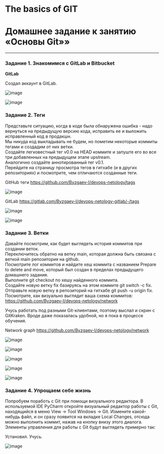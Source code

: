 # The basics of GIT

# **Домашнее задание к занятию «Основы Git»»**

---

### Задание 1. Знакомимся с GitLab и Bitbucket

**GitLab**  

Создал аккаунт в GitLab.

![image](https://github.com/Byzgaev-I/The-basics-of-GIT/blob/main/1.png)

![image](https://github.com/Byzgaev-I/The-basics-of-GIT/blob/main/2.png)

### Задание 2. Теги

Представьте ситуацию, когда в коде была обнаружена ошибка - надо вернуться на предыдущую версию кода, исправить ее и выложить исправленный код в продакшн.   
Мы никуда код выкладывать не будем, но пометим некоторые коммиты тегами и создадим от них ветки.  
Создайте легковестный тег v0.0 на HEAD коммите и запуште его во все три добавленных на предыдущем этапе upstream.  
Аналогично создайте аннотированный тег v0.1.  
Перейдите на страницу просмотра тегов в гитхабе (и в других репозиториях) и посмотрите, чем отличаются созданные теги.  

GitHub теги https://github.com/Byzgaev-I/devops-netology/tags

![image](https://github.com/Byzgaev-I/The-basics-of-GIT/blob/main/3%20GitHub.png)

GitLab https://gitlab.com/Byzgaev-I/devops-netology-gitlab/-/tags

![image](https://github.com/Byzgaev-I/The-basics-of-GIT/blob/main/4GitLab.png)



![image](https://github.com/Byzgaev-I/The-basics-of-GIT/blob/main/5.png)

### Задание 3. Ветки 

Давайте посмотрим, как будет выглядеть история коммитов при создании веток.  
Переключитесь обратно на ветку main, которая должна быть связана с веткой main репозитория на github.  
Посмотрите лог коммитов и найдите хеш коммита с названием Prepare to delete and move, который был создан в пределах предыдущего домашнего задания.  
Выполните git checkout по хешу найденного коммита.  
Создайте новую ветку fix базируясь на этом коммите git switch -c fix.  
Отправьте новую ветку в репозиторий на гитхабе git push -u origin fix.  
Посмотрите, как визуально выглядит ваша схема коммитов:  https://github.com/Byzgaev-I/devops-netology/network

Учусь работать под разными Git-клиентами, поэтому выслал и скрин с GitKraken. Вроде даже показалась удобной, но я пока в процессе обучения.

Network graph  https://github.com/Byzgaev-I/devops-netology/network

![image](https://github.com/Byzgaev-I/The-basics-of-GIT/blob/main/6%20GitHub.png)

![image](https://github.com/Byzgaev-I/The-basics-of-GIT/blob/main/7.png)

![image](https://github.com/Byzgaev-I/The-basics-of-GIT/blob/main/8.png)

![image](https://github.com/Byzgaev-I/The-basics-of-GIT/blob/main/9.png) 

![image](https://github.com/Byzgaev-I/The-basics-of-GIT/blob/main/10.png)

### Задание 4. Упрощаем себе жизнь

Попробуем поработь с Git при помощи визуального редактора.
В используемой IDE PyCharm откройте визуальный редактор работы с Git, находящийся в меню View -> Tool Windows -> Git.
Измените какой-нибудь файл, и он сразу появится на вкладке Local Changes, отсюда можно выполнить коммит, нажав на кнопку внизу этого диалога.
Элементы управления для работы с Git будут выглядеть примерно так:

Установил. 
Учусь. 

![image](https://github.com/Byzgaev-I/The-basics-of-GIT/blob/main/11%20PyCharm%20.png)









